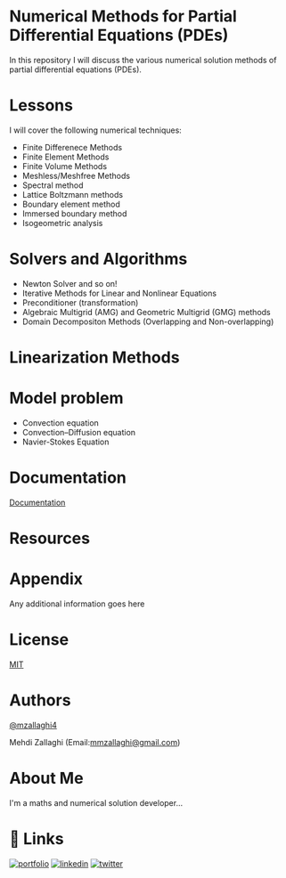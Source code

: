 # Numerical Methods for Partial Differential Equations (PDEs)

In this repository I will discuss the various numerical solution methods of partial differential equations (PDEs).



# Lessons 

I will cover the following numerical techniques:
- Finite Differenece Methods
- Finite Element Methods
- Finite Volume Methods
- Meshless/Meshfree Methods
- Spectral method
- Lattice Boltzmann methods
- Boundary element method
- Immersed boundary method
- Isogeometric analysis


# Solvers and Algorithms
- Newton Solver and so on!
- Iterative Methods for Linear and Nonlinear Equations
- Preconditioner (transformation)
- Algebraic Multigrid (AMG) and Geometric Multigrid (GMG) methods 
- Domain Decompositon Methods (Overlapping and Non-overlapping)

#  Linearization Methods

# Model problem
- Convection equation
- Convection–Diffusion equation
- Navier-Stokes Equation

# Documentation

[Documentation](https://linktodocumentation)


# Resources


# Appendix

Any additional information goes here



# License

[MIT](https://choosealicense.com/licenses/mit/)

# Authors

[@mzallaghi4](https://www.github.com/mzallaghi4)

Mehdi Zallaghi (Email:mmzallaghi@gmail.com)


#  About Me
I'm a maths and numerical solution developer...


# 🔗 Links
[![portfolio](https://img.shields.io/badge/my_portfolio-000?style=for-the-badge&logo=ko-fi&logoColor=white)](https://mzallaghi4.github.io/)
[![linkedin](https://img.shields.io/badge/linkedin-0A66C2?style=for-the-badge&logo=linkedin&logoColor=white)](https://www.linkedin.com/in/mehdizallaghi/)
[![twitter](https://img.shields.io/badge/twitter-1DA1F2?style=for-the-badge&logo=twitter&logoColor=white)](https://twitter.com/mehdizallaghi)

